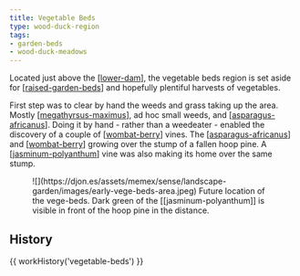 ```yaml
---
title: Vegetable Beds
type: wood-duck-region
tags:
- garden-beds
- wood-duck-meadows
---
```


Located just above the [[lower-dam]], the vegetable beds region is set aside for [[raised-garden-beds]] and hopefully plentiful harvests of vegetables. 

First step was to clear by hand the weeds and grass taking up the area. Mostly [[megathyrsus-maximus]], ad hoc small weeds, and [[asparagus-africanus]]. Doing it by hand - rather than a weedeater - enabled the discovery of a couple of [[wombat-berry]] vines. The [[asparagus-africanus]] and [[wombat-berry]] growing over the stump of a fallen hoop pine. A [[jasminum-polyanthum]] vine was also making its home over the same stump.

<figure markdown>
![](https://djon.es/assets/memex/sense/landscape-garden/images/early-vege-beds-area.jpeg)
<caption>Future location of the vege-beds. Dark green of the [[jasminum-polyanthum]] is visible in front of the hoop pine in the distance.</caption>
</figure>

## History

{{ workHistory('vegetable-beds') }}

[//begin]: # "Autogenerated link references for markdown compatibility"
[lower-dam]: lower-dam "The lower dam"
[raised-garden-beds]: techniques/raised-garden-beds "Raised garden beds"
[megathyrsus-maximus]: plants/megathyrsus-maximus "Megathyrsus maximus (Guinea grass)"
[asparagus-africanus]: plants/asparagus-africanus "Asparagus africanus (Climbing asparagus fern)"
[wombat-berry]: plants/wombat-berry "Wombat Berry"
[jasminum-polyanthum]: plants/jasminum-polyanthum "Jasminum polyanthum (Pink Jasmine)"
[//end]: # "Autogenerated link references"